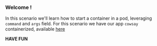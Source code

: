 
<br>

### Welcome !

In this scenario we'll learn how to start a container in a pod, leveraging `command` and `args` field.
For this scenario we have our app `cowsay` containerized, available [here](https://hub.docker.com/repository/docker/dejanualex/dockersay/general)

**HAVE FUN**
